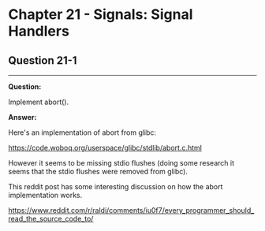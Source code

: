 # Chapter 21 - Signals: Signal Handlers

## Question 21-1

---

**Question:**

Implement abort().

**Answer:**

Here's an implementation of abort from glibc: 

https://code.woboq.org/userspace/glibc/stdlib/abort.c.html

However it seems to be missing stdio flushes (doing some research it seems that the stdio flushes were removed from glibc).

This reddit post has some interesting discussion on how the abort implementation works.

https://www.reddit.com/r/raldi/comments/iu0f7/every_programmer_should_read_the_source_code_to/